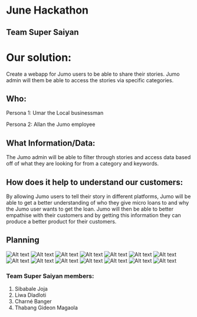 # June Hackathon
## Team Super Saiyan

# Our solution:
Create a webapp for Jumo users to be able to share their stories.
Jumo admin will them be able to access the stories via specific categories.

## Who:
Persona 1:
Umar the Local businessman

Persona 2:
Allan the Jumo employee

## What Information/Data:
The Jumo admin will be able to filter through stories and access data based off of what they are looking for from a category and keywords.

## How does it help to understand our customers:
By allowing Jumo users to tell their story in different platforms, Jumo will be able to get a better understanding of who they give micro loans to and why the Jumo user wants to get the loan. Jumo will then be able to better empathise with their customers and by getting this information they can produce a better product for their customers.

## Planning

![Alt text](/Planning_Images/DSC_0901.JPGraw=true "Optional Title")
![Alt text](/Planning_Images/DSC_0902.JPGraw=true "Optional Title")
![Alt text](/Planning_Images/DSC_0903.JPGraw=true "Optional Title")
![Alt text](/Planning_Images/DSC_0907.JPGraw=true "Optional Title")
![Alt text](/Planning_Images/DSC_0908.JPGraw=true "Optional Title")
![Alt text](/Planning_Images/DSC_0909.JPGraw=true "Optional Title")
![Alt text](/Planning_Images/DSC_0910.JPGraw=true "Optional Title")
![Alt text](/Planning_Images/DSC_0911.JPGraw=true "Optional Title")
![Alt text](/Planning_Images/DSC_0912.JPGraw=true "Optional Title")
![Alt text](/Planning_Images/DSC_0913.JPGraw=true "Optional Title")
![Alt text](/Planning_Images/DSC_0914.JPGraw=true "Optional Title")
![Alt text](/Planning_Images/DSC_0915.JPGraw=true "Optional Title")
![Alt text](/Planning_Images/DSC_0916.JPGraw=true "Optional Title")
![Alt text](/Planning_Images/DSC_0917.JPGraw=true "Optional Title")

### Team Super Saiyan members:
1. Sibabale Joja
2. Liwa Dladloti
3. Charné Banger
4. Thabang Gideon Magaola

